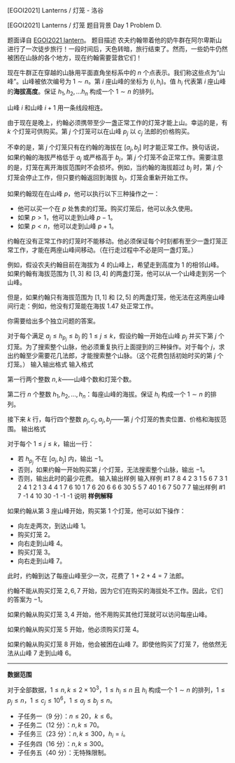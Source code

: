 



[EGOI2021] Lanterns / 灯笼 - 洛谷














[EGOI2021] Lanterns / 灯笼
题目背景
Day 1 Problem D.

题面译自 [EGOI2021 lantern](https://stats.egoi.org/media/task_description/2021_lantern_en.pdf)。
题目描述
农夫约翰带着他的奶牛群在阿尔卑斯山进行了一次徒步旅行！一段时间后，天色转暗，旅行结束了。然而，一些奶牛仍然被困在山脉的各个地方，现在约翰需要营救它们！

现在牛群正在穿越的山脉用平面直角坐标系中的 $n$ 个点表示。我们称这些点为“山峰”。山峰被依次编号为 $1\sim n$。第 $i$ 座山峰的坐标为 $(i,h_i)$。值 $h_i$ 代表第 $i$ 座山峰的**海拔高度**。保证 $h_1,h_2,\ldots h_n$ 构成一个 $1\sim n$ 的排列。

山峰 $i$ 和山峰 $i+1$ 用一条线段相连。

由于现在是晚上，约翰必须携带至少一盏正常工作的灯笼才能上山。幸运的是，有 $k$ 个灯笼可供购买。第 $j$ 个灯笼可以在山峰 $p_j$ 以 $c_j$ 法郎的价格购买。

不幸的是，第 $j$ 个灯笼只有在约翰的海拔在 $[a_j,b_j]$ 时才能正常工作。换句话说，如果约翰的海拔严格低于 $a_j$ 或严格高于 $b_j$，第 $j$ 个灯笼不会正常工作。需要注意的是，灯笼在离开海拔范围时不会损坏。例如，当约翰的海拔超过 $b_j$ 时，第 $j$ 个灯笼会停止工作，但只要约翰返回到海拔 $b_j$，灯笼会重新开始工作。

如果约翰现在在山峰 $p$，他可以执行以下三种操作之一：

- 他可以买一个在 $p$ 处售卖的灯笼。购买灯笼后，他可以永久使用。
- 如果 $p > 1$，他可以走到山峰 $p-1$。
- 如果 $p < n$，他可以走到山峰 $p+1$。

约翰在没有正常工作的灯笼时不能移动。他必须保证每个时刻都有至少一盏灯笼正常工作，才能在两座山峰间移动。（在行走过程中不必是同一盏灯笼。）

例如，假设农夫约翰目前在海拔为 $4$ 的山峰上，希望走到高度为 $1$ 的相邻山峰。如果约翰有海拔范围为 $[1,3]$ 和 $[3,4]$ 的两盏灯笼，他可以从一个山峰走到另一个山峰。

但是，如果约翰只有海拔范围为 $[1,1]$ 和 $[2,5]$ 的两盏灯笼，他无法在这两座山峰间行走：例如，他没有灯笼能在海拔 $1.47$ 处正常工作。

你需要给出多个独立问题的答案。

对于每个满足 $a_j\le h_{p_j}\le b_j$ 的 $1\le j\le k$，假设约翰一开始在山峰 $p_j$ 并买下第 $j$ 个灯笼。为了搜索整个山脉，他必须重复执行上面提到的三种操作。对于每个 $j$，求出约翰至少需要花几法郎，才能搜索整个山脉。（这个花费包括初始时买的第 $j$ 个灯笼。）
输入输出格式
输入格式

第一行两个整数 $n,k$——山峰个数和灯笼个数。

第二行 $n$ 个整数 $h_1,h_2,\ldots,h_n$：每座山峰的海拔。保证 $h_i$ 构成一个 $1\sim n$ 的排列。

接下来 $k$ 行，每行四个整数 $p_j,c_j,a_j,b_j$——第 $j$ 个灯笼的售卖位置、价格和海拔范围。
输出格式

对于每个 $1\le j\le k$，输出一行：

- 若 $h_{p_j}$ 不在 $[a_j,b_j]$ 内，输出 $-1$。
- 否则，如果约翰一开始购买第 $j$ 个灯笼，无法搜索整个山脉，输出 $-1$。
- 否则，输出此时的最少花费。
输入输出样例
输入样例 #1
7 8
4 2 3 1 5 6 7
3 1 2 4
1 2 1 3
4 4 1 7
6 10 1 7
6 20 6 6
6 30 5 5
7 40 1 6
7 50 7 7
输出样例 #1
7
-1
4
10
30
-1
-1
-1
说明
**样例解释**

如果约翰从第 $3$ 座山峰开始，购买第 $1$ 个灯笼，他可以如下操作：

- 向左走两次，到达山峰 $1$。
- 购买灯笼 $2$。
- 向右走到山峰 $4$。
- 购买灯笼 $3$。
- 向右走到山峰 $7$。

此时，约翰到达了每座山峰至少一次，花费了 $1+2+4=7$ 法郎。

约翰不能从购买灯笼 $2,6,7$ 开始，因为它们在购买的海拔处不工作。因此，它们的答案为 $-1$。

如果约翰从购买灯笼 $3,4$ 开始，他不用购买其他灯笼就可以访问每座山峰。

如果约翰从购买灯笼 $5$ 开始，他必须购买灯笼 $4$。

如果约翰从购买灯笼 $8$ 开始，他会被困在山峰 $7$。即使他购买了灯笼 $7$，他依然无法从山峰 $7$ 走到山峰 $6$。

---

**数据范围**

对于全部数据，$1\le n,k\le 2\times 10^3$，$1\le h_i\le n$ 且 $h_i$ 构成一个 $1\sim n$ 的排列，$1\le p_j\le n$，$1\le c_j\le 10^6$，$1\le a_j\le b_j\le n$。

- 子任务一（$9$ 分）：$n\le 20$，$k\le 6$。
- 子任务二（$12$ 分）：$n,k\le 70$。
- 子任务三（$23$ 分）：$n,k\le 300$，$h_i=i$。
- 子任务四（$16$ 分）：$n,k\le 300$。
- 子任务五（$40$ 分）：无特殊限制。






